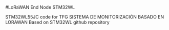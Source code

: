 #LoRaWAN End Node STM32WL

STM32WL55JC code for TFG SISTEMA DE MONITORIZACIÓN BASADO EN LORAWAN
Based on STM32WL github repository


